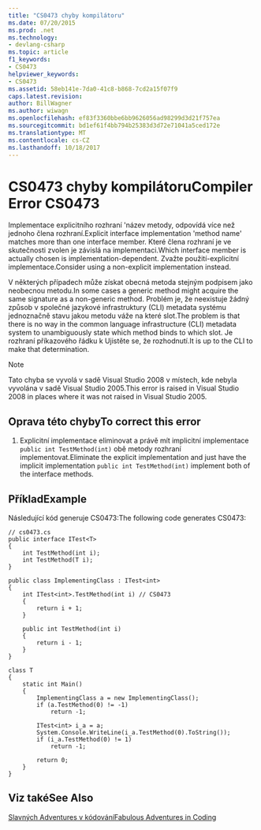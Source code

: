 ```yaml
---
title: "CS0473 chyby kompilátoru"
ms.date: 07/20/2015
ms.prod: .net
ms.technology:
- devlang-csharp
ms.topic: article
f1_keywords:
- CS0473
helpviewer_keywords:
- CS0473
ms.assetid: 58eb141e-7da0-41c8-b868-7cd2a15f07f9
caps.latest.revision: 
author: BillWagner
ms.author: wiwagn
ms.openlocfilehash: ef83f3360bbe6bb9626056ad98299d3d21f757ea
ms.sourcegitcommit: bd1ef61f4bb794b25383d3d72e71041a5ced172e
ms.translationtype: MT
ms.contentlocale: cs-CZ
ms.lasthandoff: 10/18/2017
---
```

# <a name="compiler-error-cs0473"></a><span data-ttu-id="6c0f9-102">CS0473 chyby kompilátoru</span><span class="sxs-lookup"><span data-stu-id="6c0f9-102">Compiler Error CS0473</span></span>
<span data-ttu-id="6c0f9-103">Implementace explicitního rozhraní 'název metody, odpovídá více než jednoho člena rozhraní.</span><span class="sxs-lookup"><span data-stu-id="6c0f9-103">Explicit interface implementation 'method name' matches more than one interface member.</span></span> <span data-ttu-id="6c0f9-104">Které člena rozhraní je ve skutečnosti zvolen je závislá na implementaci.</span><span class="sxs-lookup"><span data-stu-id="6c0f9-104">Which interface member is actually chosen is implementation-dependent.</span></span> <span data-ttu-id="6c0f9-105">Zvažte použití-explicitní implementace.</span><span class="sxs-lookup"><span data-stu-id="6c0f9-105">Consider using a non-explicit implementation instead.</span></span>  
  
 <span data-ttu-id="6c0f9-106">V některých případech může získat obecná metoda stejným podpisem jako neobecnou metodu.</span><span class="sxs-lookup"><span data-stu-id="6c0f9-106">In some cases a generic method might acquire the same signature as a non-generic method.</span></span> <span data-ttu-id="6c0f9-107">Problém je, že neexistuje žádný způsob v společné jazykové infrastruktury (CLI) metadata systému jednoznačně stavu jakou metodu váže na které slot.</span><span class="sxs-lookup"><span data-stu-id="6c0f9-107">The problem is that there is no way in the common language infrastructure (CLI) metadata system to unambiguously state which method binds to which slot.</span></span> <span data-ttu-id="6c0f9-108">Je rozhraní příkazového řádku k Ujistěte se, že rozhodnutí.</span><span class="sxs-lookup"><span data-stu-id="6c0f9-108">It is up to the CLI to make that determination.</span></span>  
  
> [!NOTE]
>  <span data-ttu-id="6c0f9-109">Tato chyba se vyvolá v sadě Visual Studio 2008 v místech, kde nebyla vyvolána v sadě Visual Studio 2005.</span><span class="sxs-lookup"><span data-stu-id="6c0f9-109">This error is raised in Visual Studio 2008 in places where it was not raised in Visual Studio 2005.</span></span>  
  
## <a name="to-correct-this-error"></a><span data-ttu-id="6c0f9-110">Oprava této chyby</span><span class="sxs-lookup"><span data-stu-id="6c0f9-110">To correct this error</span></span>  
  
1.  <span data-ttu-id="6c0f9-111">Explicitní implementace eliminovat a právě mít implicitní implementace `public int TestMethod(int)` obě metody rozhraní implementovat.</span><span class="sxs-lookup"><span data-stu-id="6c0f9-111">Eliminate the explicit implementation and just have the implicit implementation `public int TestMethod(int)` implement both of the interface methods.</span></span>  
  
## <a name="example"></a><span data-ttu-id="6c0f9-112">Příklad</span><span class="sxs-lookup"><span data-stu-id="6c0f9-112">Example</span></span>  
 <span data-ttu-id="6c0f9-113">Následující kód generuje CS0473:</span><span class="sxs-lookup"><span data-stu-id="6c0f9-113">The following code generates CS0473:</span></span>  
  
```  
// cs0473.cs  
public interface ITest<T>  
{  
    int TestMethod(int i);  
    int TestMethod(T i);  
}  
  
public class ImplementingClass : ITest<int>  
{  
    int ITest<int>.TestMethod(int i) // CS0473  
    {  
        return i + 1;  
    }  
  
    public int TestMethod(int i)  
    {  
        return i - 1;  
    }  
}  
  
class T  
{  
    static int Main()  
    {  
        ImplementingClass a = new ImplementingClass();  
        if (a.TestMethod(0) != -1)  
            return -1;  
  
        ITest<int> i_a = a;  
        System.Console.WriteLine(i_a.TestMethod(0).ToString());  
        if (i_a.TestMethod(0) != 1)  
            return -1;  
  
        return 0;  
    }  
}  
```  
  
## <a name="see-also"></a><span data-ttu-id="6c0f9-114">Viz také</span><span class="sxs-lookup"><span data-stu-id="6c0f9-114">See Also</span></span>  
 [<span data-ttu-id="6c0f9-115">Slavných Adventures v kódování</span><span class="sxs-lookup"><span data-stu-id="6c0f9-115">Fabulous Adventures in Coding</span></span>](http://blogs.msdn.com/ericlippert/archive/2006/04/06/570126.aspx)
